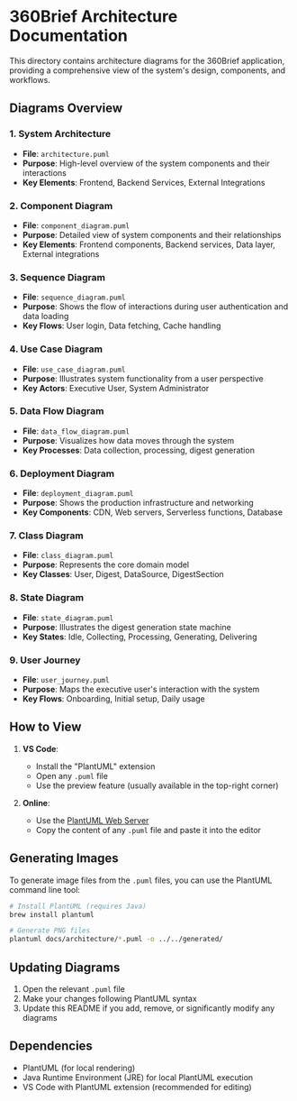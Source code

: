 # 360Brief Architecture Documentation

This directory contains architecture diagrams for the 360Brief application, providing a comprehensive view of the system's design, components, and workflows.

## Diagrams Overview

### 1. System Architecture
- **File**: `architecture.puml`
- **Purpose**: High-level overview of the system components and their interactions
- **Key Elements**: Frontend, Backend Services, External Integrations

### 2. Component Diagram
- **File**: `component_diagram.puml`
- **Purpose**: Detailed view of system components and their relationships
- **Key Elements**: Frontend components, Backend services, Data layer, External integrations

### 3. Sequence Diagram
- **File**: `sequence_diagram.puml`
- **Purpose**: Shows the flow of interactions during user authentication and data loading
- **Key Flows**: User login, Data fetching, Cache handling

### 4. Use Case Diagram
- **File**: `use_case_diagram.puml`
- **Purpose**: Illustrates system functionality from a user perspective
- **Key Actors**: Executive User, System Administrator

### 5. Data Flow Diagram
- **File**: `data_flow_diagram.puml`
- **Purpose**: Visualizes how data moves through the system
- **Key Processes**: Data collection, processing, digest generation

### 6. Deployment Diagram
- **File**: `deployment_diagram.puml`
- **Purpose**: Shows the production infrastructure and networking
- **Key Components**: CDN, Web servers, Serverless functions, Database

### 7. Class Diagram
- **File**: `class_diagram.puml`
- **Purpose**: Represents the core domain model
- **Key Classes**: User, Digest, DataSource, DigestSection

### 8. State Diagram
- **File**: `state_diagram.puml`
- **Purpose**: Illustrates the digest generation state machine
- **Key States**: Idle, Collecting, Processing, Generating, Delivering

### 9. User Journey
- **File**: `user_journey.puml`
- **Purpose**: Maps the executive user's interaction with the system
- **Key Flows**: Onboarding, Initial setup, Daily usage

## How to View

1. **VS Code**:
   - Install the "PlantUML" extension
   - Open any `.puml` file
   - Use the preview feature (usually available in the top-right corner)

2. **Online**:
   - Use the [PlantUML Web Server](http://www.plantuml.com/plantuml/uml/)
   - Copy the content of any `.puml` file and paste it into the editor

## Generating Images

To generate image files from the `.puml` files, you can use the PlantUML command line tool:

```bash
# Install PlantUML (requires Java)
brew install plantuml

# Generate PNG files
plantuml docs/architecture/*.puml -o ../../generated/
```

## Updating Diagrams

1. Open the relevant `.puml` file
2. Make your changes following PlantUML syntax
3. Update this README if you add, remove, or significantly modify any diagrams

## Dependencies

- PlantUML (for local rendering)
- Java Runtime Environment (JRE) for local PlantUML execution
- VS Code with PlantUML extension (recommended for editing)
